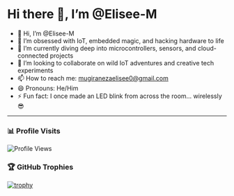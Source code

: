 # Hi there 👋, I’m @Elisee-M

- 👋 Hi, I’m @Elisee-M  
- 👀 I’m obsessed with IoT, embedded magic, and hacking hardware to life  
- 🌱 I’m currently diving deep into microcontrollers, sensors, and cloud-connected projects  
- 💞️ I’m looking to collaborate on wild IoT adventures and creative tech experiments  
- 📫 How to reach me: mugiranezaelisee0@gmail.com  
- 😄 Pronouns: He/Him  
- ⚡ Fun fact: I once made an LED blink from across the room... wirelessly 😎  


---

### 📊 Profile Visits

![Profile Views](https://img.shields.io/badge/dynamic/json?url=https://api.countapi.xyz/get/github/Elisee-M&label=Profile%20Views&query=value&style=for-the-badge&color=blue)




### 🏆 GitHub Trophies

[![trophy](https://github-profile-trophy.vercel.app/?username=Elisee-M&theme=radical)](https://github.com/ryo-ma/github-profile-trophy)

